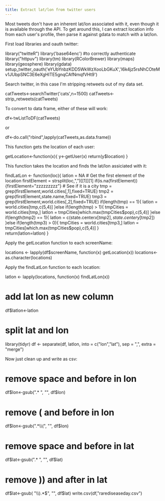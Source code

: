 ```yaml
---
title: Extract lat/lon from twitter users
---
```


Most tweets don't have an inherent lat/lon associated with it, even though it is available through the API. To get around this, I can extract location info from each user's profile, then parse it against gdata to match with a lat/lon.

First load libraries and oauth twitter:

  library("twitteR")
  library('base64enc') #to correctly authenticate
  library("httpuv")
  library(tm)
  library(RColorBrewer)
  library(maps)
  library(geosphere)
  library(gdata)
  setup_twitter_oauth('eYUbYnbzKDD5WkWzXooLbGKuX','I6k4jz5rsNhCOteMv1JUbpSNC3E6eXgHlTE5gnqCAfNmqfVHt9')

Search twitter, in this case I'm stripping retweets out of my data set.

  catTweets<-searchTwitter('cats',n=1500)
  catTweets<-strip_retweets(catTweets)

To convert to data frame, either of these will work:

  df<-twListToDF(catTweets)

or

  df<-do.call("rbind",lapply(catTweets,as.data.frame))

This function gets the location of each user:

  getLocation<-function(x){
  	y<-getUser(x)
      return(y$location)
  }

This function takes the location and finds the lat/lon assiciated with it:

  findLatLon <- function(loc){
    latlon = NA
    # Get the first element of the location
    firstElement = strsplit(loc,",")[[1]][1]
    if(is.na(firstElement)){firstElement="zzzzzzzzz"}
    # See if it is a city
    tmp = grep(firstElement,world.cities[,1],fixed=TRUE)
    tmp2 = grep(firstElement,state.name,fixed=TRUE)
    tmp3 = grep(firstElement,world.cities[,2],fixed=TRUE)
    if(length(tmp) == 1){
      latlon = world.cities[tmp,c(5,4)]
    }else if(length(tmp) > 1){
      tmpCities = world.cities[tmp,]
      latlon = tmpCities[which.max(tmpCities$pop),c(5,4)]
    }else if(length(tmp2) == 1){
      latlon = c(state.center$x[tmp2],state.center$y[tmp2])
    }else if(length(tmp3) > 0){
      tmpCities = world.cities[tmp3,]
      latlon = tmpCities[which.max(tmpCities$pop),c(5,4)]
    }  
    return(latlon=latlon)
  }

Apply the getLocation function to each screenName:

  locations <- lapply(df$screenName, function(x) getLocation(x))
  locations<-as.character(locations)

Apply the findLatLon function to each location:

  latlon <- lapply(locations, function(x) findLatLon(x))
  # add lat lon as new column
  df$latlon<-latlon
  # split lat and lon
  library(tidyr)
  df <- separate(df, latlon, into = c("lon","lat"), sep = ",", extra = "merge")

Now just clean up and write as csv:

  # remove space and before in lon
  df$lon<-gsub(".* ", "", df$lon)
  # remove ( and before in lon
  df$lon<-gsub(".*\\(", "", df$lon)
  # remove space and before in lat
  df$lat<-gsub(".* ", "", df$lat)
  # remove )) and after in lat
  df$lat<-gsub( "\\).*$", "", df$lat)
  write.csv(df,"rarediseaseday.csv")


